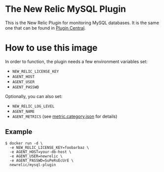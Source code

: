 # The New Relic MySQL Plugin

This is the New Relic Plugin for monitoring MySQL databases. It is the same one that can be found in [Plugin Central](https://rpm.newrelic.com/plugins).

# How to use this image

In order to function, the plugin needs a few environment variables set:

* `NEW_RELIC_LICENSE_KEY`
* `AGENT_HOST`
* `AGENT_USER`
* `AGENT_PASSWD`

Optionally, you can also set:

* `NEW_RELIC_LOG_LEVEL`
* `AGENT_NAME`
* `AGENT_METRICS` (see [metric.category.json](https://github.com/newrelic-platform/newrelic_mysql_java_plugin/blob/master/config/metric.category.json) for details)

## Example

```shell
$ docker run -d \
  -e NEW_RELIC_LICENSE_KEY=foobarbaz \
  -e AGENT_HOST=your-db-host \
  -e AGENT_USER=newrelic \
  -e AGENT_PASSWD=SuPeRsEcUrE \
  newrelic/mysql-plugin
```
